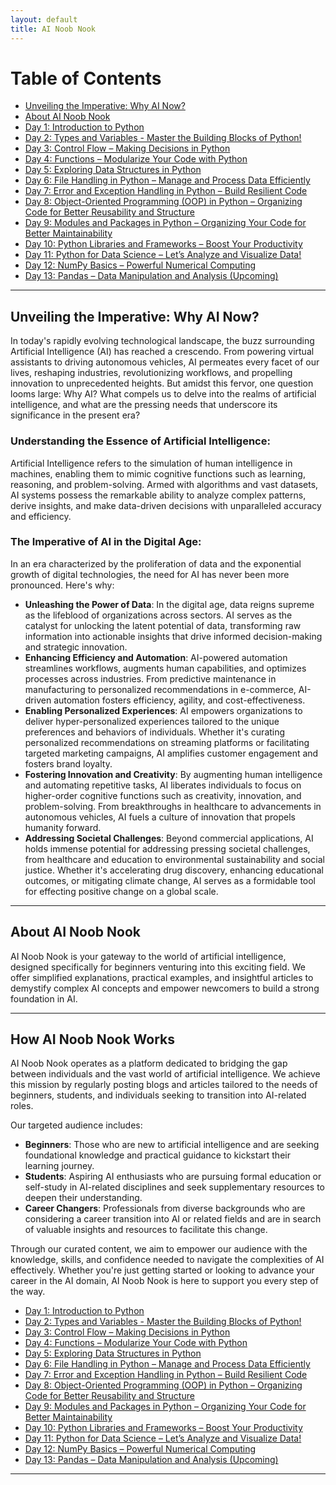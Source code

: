 ```yaml
---
layout: default
title: AI Noob Nook
---
```


# Table of Contents
- [Unveiling the Imperative: Why AI Now?](#why-ai-now)
- [About AI Noob Nook](#about-ai-noob-nook)
- [Day 1: Introduction to Python](day1/)
- [Day 2: Types and Variables - Master the Building Blocks of Python!](day2/)
- [Day 3: Control Flow – Making Decisions in Python](day3/)
- [Day 4: Functions – Modularize Your Code with Python](day4/)
- [Day 5: Exploring Data Structures in Python](day5/)
- [Day 6: File Handling in Python – Manage and Process Data Efficiently](day6/)
- [Day 7: Error and Exception Handling in Python – Build Resilient Code](day7)
- [Day 8: Object-Oriented Programming (OOP) in Python – Organizing Code for Better Reusability and Structure](day8/)
- [Day 9: Modules and Packages in Python – Organizing Your Code for Better Maintainability](day9/)
- [Day 10: Python Libraries and Frameworks – Boost Your Productivity](day10/)
- [Day 11: Python for Data Science – Let’s Analyze and Visualize Data!](day11/)
- [Day 12: NumPy Basics – Powerful Numerical Computing](day12/)
- [Day 13: Pandas – Data Manipulation and Analysis (Upcoming)](day13/)
  
---

## Unveiling the Imperative: Why AI Now? <a name="why-ai-now"></a>
In today's rapidly evolving technological landscape, the buzz surrounding Artificial Intelligence (AI) has reached a crescendo. From powering virtual assistants to driving autonomous vehicles, AI permeates every facet of our lives, reshaping industries, revolutionizing workflows, and propelling innovation to unprecedented heights. But amidst this fervor, one question looms large: Why AI? What compels us to delve into the realms of artificial intelligence, and what are the pressing needs that underscore its significance in the present era?

### Understanding the Essence of Artificial Intelligence:
Artificial Intelligence refers to the simulation of human intelligence in machines, enabling them to mimic cognitive functions such as learning, reasoning, and problem-solving. Armed with algorithms and vast datasets, AI systems possess the remarkable ability to analyze complex patterns, derive insights, and make data-driven decisions with unparalleled accuracy and efficiency.

### The Imperative of AI in the Digital Age:
In an era characterized by the proliferation of data and the exponential growth of digital technologies, the need for AI has never been more pronounced. Here's why:
- **Unleashing the Power of Data**: In the digital age, data reigns supreme as the lifeblood of organizations across sectors. AI serves as the catalyst for unlocking the latent potential of data, transforming raw information into actionable insights that drive informed decision-making and strategic innovation.
- **Enhancing Efficiency and Automation**: AI-powered automation streamlines workflows, augments human capabilities, and optimizes processes across industries. From predictive maintenance in manufacturing to personalized recommendations in e-commerce, AI-driven automation fosters efficiency, agility, and cost-effectiveness.
- **Enabling Personalized Experiences**: AI empowers organizations to deliver hyper-personalized experiences tailored to the unique preferences and behaviors of individuals. Whether it's curating personalized recommendations on streaming platforms or facilitating targeted marketing campaigns, AI amplifies customer engagement and fosters brand loyalty.
- **Fostering Innovation and Creativity**: By augmenting human intelligence and automating repetitive tasks, AI liberates individuals to focus on higher-order cognitive functions such as creativity, innovation, and problem-solving. From breakthroughs in healthcare to advancements in autonomous vehicles, AI fuels a culture of innovation that propels humanity forward.
- **Addressing Societal Challenges**: Beyond commercial applications, AI holds immense potential for addressing pressing societal challenges, from healthcare and education to environmental sustainability and social justice. Whether it's accelerating drug discovery, enhancing educational outcomes, or mitigating climate change, AI serves as a formidable tool for effecting positive change on a global scale.

---

## About AI Noob Nook <a name="about-ai-noob-nook"></a>
AI Noob Nook is your gateway to the world of artificial intelligence, designed specifically for beginners venturing into this exciting field. We offer simplified explanations, practical examples, and insightful articles to demystify complex AI concepts and empower newcomers to build a strong foundation in AI.

---

## How AI Noob Nook Works 
AI Noob Nook operates as a platform dedicated to bridging the gap between individuals and the vast world of artificial intelligence. We achieve this mission by regularly posting blogs and articles tailored to the needs of beginners, students, and individuals seeking to transition into AI-related roles.

Our targeted audience includes:
- **Beginners**: Those who are new to artificial intelligence and are seeking foundational knowledge and practical guidance to kickstart their learning journey.
- **Students**: Aspiring AI enthusiasts who are pursuing formal education or self-study in AI-related disciplines and seek supplementary resources to deepen their understanding.
- **Career Changers**: Professionals from diverse backgrounds who are considering a career transition into AI or related fields and are in search of valuable insights and resources to facilitate this change.

Through our curated content, we aim to empower our audience with the knowledge, skills, and confidence needed to navigate the complexities of AI effectively. Whether you're just getting started or looking to advance your career in the AI domain, AI Noob Nook is here to support you every step of the way.

- [Day 1: Introduction to Python](day1/)
- [Day 2: Types and Variables - Master the Building Blocks of Python!](day2/)
- [Day 3: Control Flow – Making Decisions in Python](day3/)
- [Day 4: Functions – Modularize Your Code with Python](day4/)
- [Day 5: Exploring Data Structures in Python](day5/)
- [Day 6: File Handling in Python – Manage and Process Data Efficiently](day6/)
- [Day 7: Error and Exception Handling in Python – Build Resilient Code](day7)
- [Day 8: Object-Oriented Programming (OOP) in Python – Organizing Code for Better Reusability and Structure](day8/)
- [Day 9: Modules and Packages in Python – Organizing Your Code for Better Maintainability](day9/)
- [Day 10: Python Libraries and Frameworks – Boost Your Productivity](day10/)
- [Day 11: Python for Data Science – Let’s Analyze and Visualize Data!](day11/)
- [Day 12: NumPy Basics – Powerful Numerical Computing](day12/)
- [Day 13: Pandas – Data Manipulation and Analysis (Upcoming)](day13/)

---
